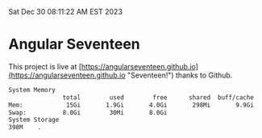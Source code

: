 Sat Dec 30 08:11:22 AM EST 2023

# Angular Seventeen


This project is live at [https://angularseventeen.github.io](https://angularseventeen.github.io "Seventeen!") thanks to Github.

```bash
System Memory
               total        used        free      shared  buff/cache   available
Mem:            15Gi       1.9Gi       4.0Gi       298Mi       9.9Gi        13Gi
Swap:          8.0Gi        30Mi       8.0Gi
System Storage
398M	.
```
```bash
